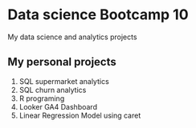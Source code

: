 # Data science Bootcamp 10
My data science and analytics projects

## My personal projects

1. SQL supermarket analytics
2. SQL churn analytics
3. R programing
4. Looker GA4 Dashboard
5. Linear Regression Model using caret
